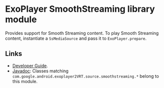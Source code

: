 # ExoPlayer SmoothStreaming library module #

Provides support for Smooth Streaming content. To play Smooth Streaming content,
instantiate a `SsMediaSource` and pass it to `ExoPlayer.prepare`.

## Links ##

* [Developer Guide][].
* [Javadoc][]: Classes matching
  `com.google.android.exoplayer2VRT.source.smoothstreaming.*` belong to this
  module.

[Developer Guide]: https://exoplayer.dev/smoothstreaming.html
[Javadoc]: https://exoplayer.dev/doc/reference/index.html
